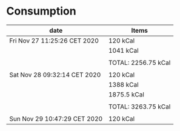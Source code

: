 #  **Consumption**
|            date                | Items                                               | 
|--------------------------------|-----------------------------------------------------|
|  Fri Nov 27 11:25:26 CET 2020  |  120 kCal                                           |
|                                |  1041 kCal                                          |
|                                |                                                     |
|                                |  TOTAL: 2256.75 kCal                                |
|                                |                                                     |
|  Sat Nov 28 09:32:14 CET 2020  |  120 kCal                                           |
|                                |  1388 kCal                                          |
|                                |  1875.5 kCal                                        |
|                                |                                                     |
|                                |  TOTAL: 3263.75 kCal                                |
|                                |                                                     |
|  Sun Nov 29 10:47:29 CET 2020  |  120 kCal                                           |
